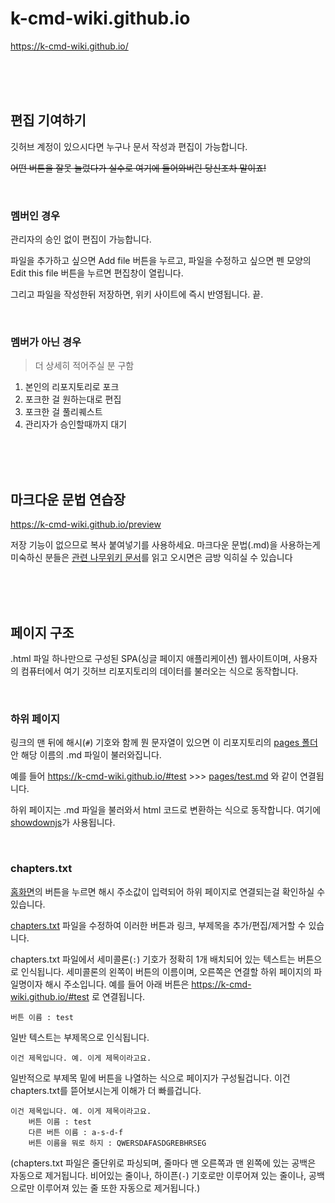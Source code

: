 # k-cmd-wiki.github.io

https://k-cmd-wiki.github.io/

<br>
<br>
<br>

## 편집 기여하기

깃허브 계정이 있으시다면 누구나 문서 작성과 편집이 가능합니다.

~~어떤 버튼을 잘못 눌렀다가 실수로 여기에 들어와버린 당신조차 말이죠!~~

<br>

### 멤버인 경우

관리자의 승인 없이 편집이 가능합니다.

파일을 추가하고 싶으면 Add file 버튼을 누르고, 파일을 수정하고 싶으면 펜 모양의 Edit this file 버튼을 누르면 편집창이 열립니다.

그리고 파일을 작성한뒤 저장하면, 위키 사이트에 즉시 반영됩니다. 끝.

<br>

### 멤버가 아닌 경우

> 더 상세히 적어주실 분 구함

1. 본인의 리포지토리로 포크
2. 포크한 걸 원하는대로 편집
3. 포크한 걸 풀리퀘스트
4. 관리자가 승인할때까지 대기

<br>
<br>
<br>

## 마크다운 문법 연습장

https://k-cmd-wiki.github.io/preview

저장 기능이 없으므로 복사 붙여넣기를 사용하세요.
마크다운 문법(.md)을 사용하는게 미숙하신 분들은 [관련 나무위키 문서](https://namu.wiki/w/%EB%A7%88%ED%81%AC%EB%8B%A4%EC%9A%B4)를 읽고 오시면은 금방 익히실 수 있습니다

<br>
<br>
<br>

## 페이지 구조

.html 파일 하나만으로 구성된 SPA(싱글 페이지 애플리케이션) 웹사이트이며, 사용자의 컴퓨터에서 여기 깃허브 리포지토리의 데이터를 불러오는 식으로 동작합니다.

<br>

### 하위 페이지

링크의 맨 뒤에 해시(`#`) 기호와 함께 뭔 문자열이 있으면 이 리포지토리의 [pages 폴더](https://github.com/k-cmd-wiki/k-cmd-wiki.github.io/tree/main/pages) 안 해당 이름의 .md 파일이 불러와집니다.

예를 들어 https://k-cmd-wiki.github.io/#test >>> [pages/test.md](https://github.com/k-cmd-wiki/k-cmd-wiki.github.io/blob/main/pages/test.md) 와 같이 연결됩니다.

하위 페이지는 .md 파일을 불러와서 html 코드로 변환하는 식으로 동작합니다. 여기에 [showdownjs](https://github.com/showdownjs/showdown)가 사용됩니다.

<br>

### chapters.txt

[홈화면](https://k-cmd-wiki.github.io/)의 버튼을 누르면 해시 주소값이 입력되어 하위 페이지로 연결되는걸 확인하실 수 있습니다.

[chapters.txt](https://github.com/k-cmd-wiki/k-cmd-wiki.github.io/blob/main/chapters.txt) 파일을 수정하여 이러한 버튼과 링크, 부제목을 추가/편집/제거할 수 있습니다.

chapters.txt 파일에서 세미콜론(`:`) 기호가 정확히 1개 배치되어 있는 텍스트는 버튼으로 인식됩니다. 세미콜론의 왼쪽이 버튼의 이름이며, 오른쪽은 연결할 하위 페이지의 파일명이자 해시 주소입니다. 예를 들어 아래 버튼은 https://k-cmd-wiki.github.io/#test 로 연결됩니다.
```
버튼 이름 : test
```

일반 텍스트는 부제목으로 인식됩니다.
```
이건 제목입니다. 예. 이게 제목이라고요.
```

일반적으로 부제목 밑에 버튼을 나열하는 식으로 페이지가 구성될겁니다. 이건 chapters.txt를 뜯어보시는게 이해가 더 빠를겁니다.
```
이건 제목입니다. 예. 이게 제목이라고요.
    버튼 이름 : test
    다른 버튼 이름 : a-s-d-f
    버튼 이름을 뭐로 하지 : QWERSDAFASDGREBHRSEG
```

(chapters.txt 파일은 줄단위로 파싱되며, 줄마다 맨 오른쪽과 맨 왼쪽에 있는 공백은 자동으로 제거됩니다. 비어있는 줄이나, 하이픈(`-`) 기호로만 이루어져 있는 줄이나, 공백으로만 이루어져 있는 줄 또한 자동으로 제거됩니다.)

<br>
<br>
<br>
